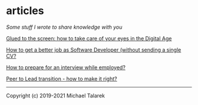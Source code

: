 # articles
*Some stuff I wrote to share knowledge with you*

[Glued to the screen: how to take care of your eyes in the Digital Age](https://github.com/catch-twenty2/articles/blob/main/Glued_to_the_screen.md)

[How to get a better job as Software Developer (without sending a single CV?](https://github.com/catch-twenty2/articles/blob/main/How_to_get_a_better_job.md)

[How to prepare for an interview while employed?](https://github.com/catch-twenty2/articles/blob/main/how_to_prepare_for_an_interview.md)

[Peer to Lead transition - how to make it right?](https://github.com/catch-twenty2/articles/blob/main/peer-lead-transition.md)

___
Copyright (c) 2019-2021 Michael Talarek


